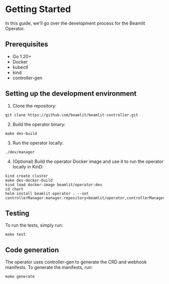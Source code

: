 # Getting Started

In this guide, we'll go over the development process for the Beamlit Operator.

## Prerequisites

- Go 1.20+
- Docker
- kubectl
- kind
- controller-gen

## Setting up the development environment

1. Clone the repository:

```
git clone https://github.com/beamlit/beamlit-controller.git
```

2. Build the operator binary:

```
make dev-build
```

3. Run the operator locally:

```
./dev/manager
```

4. (Optional) Build the operator Docker image and use it to run the operator locally in KinD:

```
kind create cluster
make dev-docker-build
kind load docker-image beamlit/operator:dev
cd chart
helm install beamlit-operator . --set controllerManager.manager.repository=beamlit/operator,controllerManager.manager.tag=dev
```

## Testing

To run the tests, simply run:

```
make test
```

## Code generation

The operator uses controller-gen to generate the CRD and webhook manifests. To generate the manifests, run:

```
make generate
```
